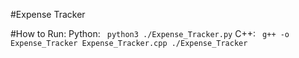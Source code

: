 #Expense Tracker


#How to Run:
Python:  ``` python3 ./Expense_Tracker.py```
C++: ``` g++ -o Expense_Tracker Expense_Tracker.cpp
    ./Expense_Tracker```
